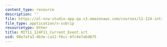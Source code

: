 ```yaml
---
content_type: resource
description: ''
file: https://ol-ocw-studio-app-qa.s3.amazonaws.com/courses/11-124-introduction-to-education-looking-forward-and-looking-back-on-education-fall-2011/98e7afa34b3eca12f6cc6fc4e7abd875_MIT11_124F11_Current_Event.srt
file_type: application/x-subrip
resourcetype: Other
title: MIT11_124F11_Current_Event.srt
uid: 98e7afa3-4b3e-ca12-f6cc-6fc4e7abd875
---
```

